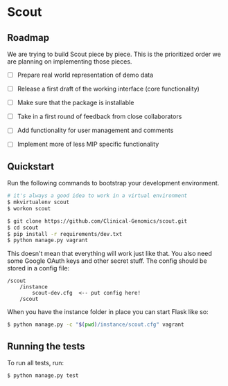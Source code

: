 # Scout

## Roadmap
We are trying to build Scout piece by piece. This is the prioritized order we are planning on implementing those pieces.

- [ ] Prepare real world representation of demo data
- [ ] Release a first draft of the working interface (core functionality)
- [ ] Make sure that the package is installable
- [ ] Take in a first round of feedback from close collaborators
- [ ] Add functionality for user management and comments
- [ ] Implement more of less MIP specific functionality


## Quickstart

Run the following commands to bootstrap your development environment.

```bash
# it's always a good idea to work in a virtual environment
$ mkvirtualenv scout
$ workon scout

$ git clone https://github.com/Clinical-Genomics/scout.git
$ cd scout
$ pip install -r requirements/dev.txt
$ python manage.py vagrant
```

This doesn't mean that everything will work just like that. You also need some Google OAuth keys and other secret stuff. The config should be stored in a config file:

```
/scout
	/instance
		scout-dev.cfg  <-- put config here!
	/scout
```

When you have the instance folder in place you can start Flask like so:

```bash
$ python manage.py -c "$(pwd)/instance/scout.cfg" vagrant
```


## Running the tests

To run all tests, run:

```bash
$ python manage.py test
```
